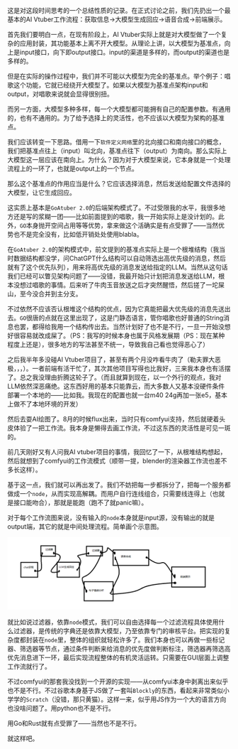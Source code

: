 这是对这段时间思考的一个总结性质的记录。在正式讨论之前，我们先扔出一个最基本的AI Vtuber工作流程：获取信息->大模型生成回应->语音合成->前端展示。

首先我们要明白一点，在现有阶段上，AI Vtuber实际上就是对大模型做了一个复杂的应用封装，其功能基本上离不开大模型。从理论上讲，以大模型为基准点，向上是input接口，向下即output接口。input的渠道是多样的，而output的渠道也是多样的。

但是在实际的操作过程中，我们并不可能以大模型为完全的基准点。举个例子：唱歌这个功能，它就已经绕开大模型了。如果以大模型为基准点架构input和output，对唱歌来说就会显得很别扭。

而另一方面，大模型多种多样，每一个大模型都可能拥有自己的配置参数。有通用的，也有不通用的。为了给予选择上的灵活性，也不应该以大模型为架构的基准点。

我们应该转变一下思路。借用一下`软件定义网络`里的北向接口和南向接口的概念，我们把基准点往上（input）叫北向，基准点往下（output）为南向。那么实际上大模型这一层应该在南向上。为什么？因为对于大模型来说，它本身就是一个处理流程上的一环了，也就是output上的一个节点。

那么这个基准点的作用应当是什么？它应该选择消息，然后发送给配置文件选择的大模型，让它生成回应。

这实质上基本是`GoAtuber 2.0`的后端架构模式了。不过受限我的水平，我很多地方还是写的浆糊一团——比如前面提到的唱歌，我一开始实际上是没计划的。此外，`GO`本身抛开空间占用等等优势，拿来做这个活确实是有点受罪了——当然优势也不是完全没有，比如低开销处处使用blabla。

在`GoAtuber 2.0`的架构模式中，前文提到的基准点实际上是一个根堆结构（我当时数据结构都没学，问ChatGPT什么结构可以自动筛选出高优先级的消息，然后就有了这个优先队列），用来将高优先级的消息发送给指定的LLM。当然从这句话我们已经可以瞥见架构问题了——没错，我最开始只计划把消息发送给LLM，根本没想过唱歌的事情。后来听了牛肉玉音放送之后才突然醒悟，然后搓了一坨屎山，至今没合并到主分支。

不过依然不应该否认根堆这个结构的优点，因为它真能把最大优先级的消息先送出去。`GO`很唐的点就在这里出现了，这是门静态语言，管你唱歌也好普通的String消息也罢，都得给我用一个结构传出去。当然计划好了也不是不行，一旦一开始没想好很容易就改成屎了。（PS：我写的时候本身也属于风格发展期（PS：现在某种程度上还是），很多地方的写法甚至不统一，导致我自己看也觉得恶心了）

之后我半年多没碰AI Vtuber项目了，甚至有两个月没咋看牛肉了（勒夫罪大恶极，，，）。一者前端有活干忙了，其次其他项目写得也比我好，三来我本身也有活摆了。总之我没理由折腾这轮子了。（而且就算到现在，以一个外行的观点，我对LLM依然深恶痛绝。这东西好用的基本只能靠云，而大多数人又基本没硬件条件部署一个本地的——比如我。我现在的配置也就一台m40 24g再加一张e5，基本上做不了本地环境的开发）

然后去耍AI绘图了。8月的时候flux出来，当时只有comfyui支持，然后就硬着头皮体验了一把工作流。我本身是懒得去画工作流，不过这东西的灵活性是可见一斑的。

前几天刚好又有人问我AI vtuber项目的事情，我回忆了一下，从根堆结构想起，然后就想到了comfyui的工作流模式（顺带一提，blender的渲染器工作流也差不多长这样）。

基于这一点，我们就可以再出发了。我们不妨把每一步都拆分了，把每一个服务都做成一个`node`，从而实现高解耦。而用户自行连线组合，只需要线连得上（也就是接口能吻合），那就是能跑（跑不了就panic嘛）。

对于每个工作流图来说，没有输入的`node`本身就是input源，没有输出的就是output端，其它的就是中间处理流程。简单画个示意图。

![工作流示意图.png](./工作流示意图.png)

就比如说过滤器，依靠`node`模式，我们可以自由选择每一个过滤流程具体使用什么过滤器，是传统的字典还是依靠大模型，乃至依靠专门的审核平台。把实现的复杂度都封装在`node`里，整体的组织就轻松许多了。我们本身也可以再做一些标记器、筛选器等节点，通过条件判断来给消息的优先度做判断标注，筛选器再筛选高优先消息进下一环，最后实现流程整体的有机灵活运转。只需要在GUI层面上调整工作流就行了。

不过comfyui的那套我没找到一个开源的实现——从comfyui本身中剥离出来似乎也不是不行。不过谷歌本身基于JS做了一套叫`Blockly`的东西，看起来非常类似小学学的`Scratch`（没错，那只黄猫）。这样一来，似乎用JS作为一个大的语言方向也没啥问题了。用python也不是不行。

用Go和Rust就有点受罪了——当然也不是不行。

就这样吧。
